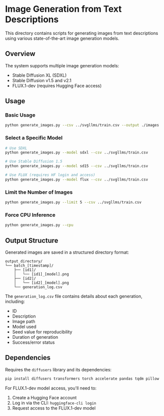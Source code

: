 # Image Generation from Text Descriptions

This directory contains scripts for generating images from text descriptions using various state-of-the-art image generation models.

## Overview

The system supports multiple image generation models:
- Stable Diffusion XL (SDXL)
- Stable Diffusion v1.5 and v2.1
- FLUX.1-dev (requires Hugging Face access)

## Usage

### Basic Usage

```bash
python generate_images.py --csv ../svgllms/train.csv --output ./images
```

### Select a Specific Model

```bash
# Use SDXL
python generate_images.py --model sdxl --csv ../svgllms/train.csv

# Use Stable Diffusion 1.5
python generate_images.py --model sd15 --csv ../svgllms/train.csv

# Use FLUX (requires HF login and access)
python generate_images.py --model flux --csv ../svgllms/train.csv
```

### Limit the Number of Images

```bash
python generate_images.py --limit 5 --csv ../svgllms/train.csv
```

### Force CPU Inference

```bash
python generate_images.py --cpu
```

## Output Structure

Generated images are saved in a structured directory format:

```
output_directory/
└── batch_[timestamp]/
    ├── [id1]/
    │   └── [id1]_[model].png
    ├── [id2]/
    │   └── [id2]_[model].png
    └── generation_log.csv
```

The `generation_log.csv` file contains details about each generation, including:
- ID
- Description
- Image path
- Model used
- Seed value for reproducibility
- Duration of generation
- Success/error status

## Dependencies

Requires the `diffusers` library and its dependencies:

```bash
pip install diffusers transformers torch accelerate pandas tqdm pillow
```

For FLUX.1-dev model access, you'll need to:
1. Create a Hugging Face account
2. Log in via the CLI: `huggingface-cli login`
3. Request access to the FLUX.1-dev model
